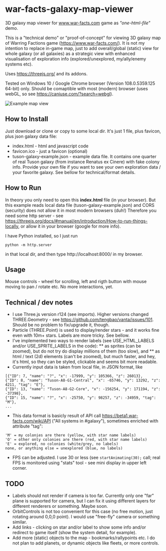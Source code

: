 # war-facts-galaxy-map-viewer
3D galaxy map viewer for www.war-facts.com game as *"one-html-file"* demo.

This is a "technical demo" or "proof-of-concept" for viewing 3D galaxy map of Warring Factions game (https://www.war-facts.com/).
It is not my intention to replace in-game map, just to add overall/global (static) view for whole galaxy (or all galaxies) as a strategic view with enhanced visualisation of exploration info (explored/unexplored, my/ally/enemy systems etc).

Uses https://threejs.org/ and its addons.

Tested on Windows 10 / Google Chrome browser (Version 108.0.5359.125 64-bit) only. Should be comaptible with most (modern) browser (uses webGL, so see https://caniuse.com/?search=webgl).

![Example map view](https://github.com/rastislavsenderak/war-facts-galaxy-map-viewer/blob/main/tuson-galaxy-example.gif)

## How to Install
Just download or clone or copy to some local dir. It's just 1 file, plus favicon, plus json galaxy data file:
* index.html - html and javascript code
* favicon.ico - just a favicon (optional)
* tuson-galaxy-example.json - example data file. It contains one quarter of real Tuson galaxy (from instance Renatus ex Cinere) with fake colony info. Provide your own file if you want to see your own exploration data / your favorite galaxy. See bellow for technical/format details.

## How to Run
In theory you only need to open this **index.html** file (in your browser). But this example reads local data file (tuson-galaxy-example.json) and CORS (security) does not allow it in most modern browsers (duh!)
Therefore you need some http server - see https://threejs.org/docs/#manual/en/introduction/How-to-run-things-locally, or allow it in your browser (google for more info).

I have Python installed, so I just run
```
python -m http.server
```
in that local dir, and then type http://localhost:8000/ in my browser.

## Usage
Mouse controls - wheel for scrolling, left and rigth button with mouse moving to pan / rotate etc.
No more interactions, yet.

## Technical / dev notes
* I use Three.js version r124 (see imports). Higher versions changed THREE.Geometry - see https://github.com/tengbao/vanta/issues/101. Should be no problem to fix/upgrade it, though.
* Particle (THREE.Point) is used to display/render stars - and it works fine even with 10m+ stars. Labels are more tricky. See bellow.
* I've implemented two ways to render labels (see USE_HTML_LABELS and/or USE_SPRITE_LABELS in the code):
  ** as sprites (can be zoomed), but do not try do display millions of them (too slow), and
  ** as html / text (2d) elements (can't be zoomed), but much faster, and hey, it's html, so they can be styled, clickable and seems bit more readable.
* Currently input data is taken from local file, in JSON format, like
```
[{"ID": 7, "name": "?", "x": -17999, "y": 105366, "z": 26013},
{"ID": 8, "name": "Tuson-A8-G1-Central", "x": -65746, "y": 13292, "z": 4211, "tag": "E"},
{"ID": 13, "name": "Tuson-A8-G2-Core", "x": -156254, "y": 171194, "z": -37398},
{"ID": 15, "name": "?", "x": -25750, "y": 98257, "z": -34959, "tag": "M"},
...
```
* This data format is basicly result of API call https://beta1.war-facts.com/wiki/API ("All systems in #galaxy"), sometimes enriched with attribute "tag":
```
'M' = my colonies are there (yellow, with star name labels)
'O' = other only colonies are there (red, with star name labels)
'E' = explored, no colonies (white/grey, no labels)
none, or anything else = unexplored (blue, no labels)
```
* FPS can be adjusted. I use 30 or less (see ```startAnimating(30);``` call; real FPS is monitored using "stats" tool - see mini display in upper left corner.


## TODO
* Labels should not render if camera is too far. Currently only one "far" plane is supported for camera, but I can fix it using different layers for different renderers or something. Maybe soon.
* OrbitControls is not too convenient for this case (no free motion, just rotating around 0,0,0 point). I would use "free-fly" camera or something similar.
* Add links - clicking on star and/or label to show some info and/or redirect to game itself (show the system detail, for example).
* Add more (static) objects to the map - bookmarks/rallypoints etc. I do not plan to add planets, or dynamic objects like fleets, or more controls.

